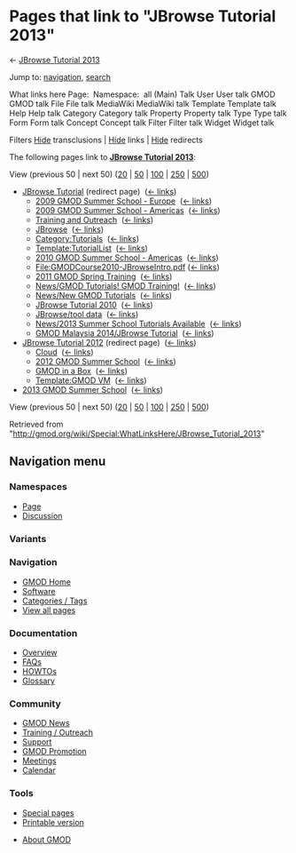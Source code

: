 <div id="mw-page-base" class="noprint">

</div>

<div id="mw-head-base" class="noprint">

</div>

<div id="content" class="mw-body" role="main">

<span id="top"></span>

<div id="mw-js-message" style="display:none;">

</div>



# <span dir="auto">Pages that link to "JBrowse Tutorial 2013"</span>

<div id="bodyContent">

<div id="contentSub">

← [JBrowse Tutorial
2013](/wiki/JBrowse_Tutorial_2013 "JBrowse Tutorial 2013")

</div>

<div id="jump-to-nav" class="mw-jump">

Jump to: [navigation](#mw-navigation), [search](#p-search)

</div>

<div id="mw-content-text">

What links here Page:  Namespace:  all (Main) Talk User User talk GMOD
GMOD talk File File talk MediaWiki MediaWiki talk Template Template talk
Help Help talk Category Category talk Property Property talk Type Type
talk Form Form talk Concept Concept talk Filter Filter talk Widget
Widget talk

Filters
[Hide](/mediawiki/index.php?title=Special:WhatLinksHere/JBrowse_Tutorial_2013&hidetrans=1 "Special:WhatLinksHere/JBrowse Tutorial 2013")
transclusions \|
[Hide](/mediawiki/index.php?title=Special:WhatLinksHere/JBrowse_Tutorial_2013&hidelinks=1 "Special:WhatLinksHere/JBrowse Tutorial 2013")
links \|
[Hide](/mediawiki/index.php?title=Special:WhatLinksHere/JBrowse_Tutorial_2013&hideredirs=1 "Special:WhatLinksHere/JBrowse Tutorial 2013")
redirects

The following pages link to **[JBrowse Tutorial
2013](/wiki/JBrowse_Tutorial_2013 "JBrowse Tutorial 2013")**:

View (previous 50 \| next 50)
([20](/mediawiki/index.php?title=Special:WhatLinksHere/JBrowse_Tutorial_2013&limit=20 "Special:WhatLinksHere/JBrowse Tutorial 2013")
\|
[50](/mediawiki/index.php?title=Special:WhatLinksHere/JBrowse_Tutorial_2013&limit=50 "Special:WhatLinksHere/JBrowse Tutorial 2013")
\|
[100](/mediawiki/index.php?title=Special:WhatLinksHere/JBrowse_Tutorial_2013&limit=100 "Special:WhatLinksHere/JBrowse Tutorial 2013")
\|
[250](/mediawiki/index.php?title=Special:WhatLinksHere/JBrowse_Tutorial_2013&limit=250 "Special:WhatLinksHere/JBrowse Tutorial 2013")
\|
[500](/mediawiki/index.php?title=Special:WhatLinksHere/JBrowse_Tutorial_2013&limit=500 "Special:WhatLinksHere/JBrowse Tutorial 2013"))

- [JBrowse
  Tutorial](/mediawiki/index.php?title=JBrowse_Tutorial&redirect=no "JBrowse Tutorial")
  (redirect page) ‎ <span class="mw-whatlinkshere-tools">([←
  links](/mediawiki/index.php?title=Special:WhatLinksHere&target=JBrowse+Tutorial "Special:WhatLinksHere"))</span>
  - [2009 GMOD Summer School -
    Europe](/wiki/2009_GMOD_Summer_School_-_Europe "2009 GMOD Summer School - Europe")
    ‎ <span class="mw-whatlinkshere-tools">([←
    links](/mediawiki/index.php?title=Special:WhatLinksHere&target=2009+GMOD+Summer+School+-+Europe "Special:WhatLinksHere"))</span>
  - [2009 GMOD Summer School -
    Americas](/wiki/2009_GMOD_Summer_School_-_Americas "2009 GMOD Summer School - Americas")
    ‎ <span class="mw-whatlinkshere-tools">([←
    links](/mediawiki/index.php?title=Special:WhatLinksHere&target=2009+GMOD+Summer+School+-+Americas "Special:WhatLinksHere"))</span>
  - [Training and
    Outreach](/wiki/Training_and_Outreach "Training and Outreach") ‎
    <span class="mw-whatlinkshere-tools">([←
    links](/mediawiki/index.php?title=Special:WhatLinksHere&target=Training+and+Outreach "Special:WhatLinksHere"))</span>
  - [JBrowse](/wiki/JBrowse "JBrowse") ‎
    <span class="mw-whatlinkshere-tools">([←
    links](/mediawiki/index.php?title=Special:WhatLinksHere&target=JBrowse "Special:WhatLinksHere"))</span>
  - [Category:Tutorials](/wiki/Category:Tutorials "Category:Tutorials") ‎
    <span class="mw-whatlinkshere-tools">([←
    links](/mediawiki/index.php?title=Special:WhatLinksHere&target=Category%3ATutorials "Special:WhatLinksHere"))</span>
  - [Template:TutorialList](/wiki/Template:TutorialList "Template:TutorialList")
    ‎ <span class="mw-whatlinkshere-tools">([←
    links](/mediawiki/index.php?title=Special:WhatLinksHere&target=Template%3ATutorialList "Special:WhatLinksHere"))</span>
  - [2010 GMOD Summer School -
    Americas](/wiki/2010_GMOD_Summer_School_-_Americas "2010 GMOD Summer School - Americas")
    ‎ <span class="mw-whatlinkshere-tools">([←
    links](/mediawiki/index.php?title=Special:WhatLinksHere&target=2010+GMOD+Summer+School+-+Americas "Special:WhatLinksHere"))</span>
  - [File:GMODCourse2010-JBrowseIntro.pdf](/wiki/File:GMODCourse2010-JBrowseIntro.pdf "File:GMODCourse2010-JBrowseIntro.pdf")
    ‎ <span class="mw-whatlinkshere-tools">([←
    links](/mediawiki/index.php?title=Special:WhatLinksHere&target=File%3AGMODCourse2010-JBrowseIntro.pdf "Special:WhatLinksHere"))</span>
  - [2011 GMOD Spring
    Training](/wiki/2011_GMOD_Spring_Training "2011 GMOD Spring Training")
    ‎ <span class="mw-whatlinkshere-tools">([←
    links](/mediawiki/index.php?title=Special:WhatLinksHere&target=2011+GMOD+Spring+Training "Special:WhatLinksHere"))</span>
  - [News/GMOD Tutorials! GMOD
    Training!](/wiki/News/GMOD_Tutorials!_GMOD_Training! "News/GMOD Tutorials! GMOD Training!")
    ‎ <span class="mw-whatlinkshere-tools">([←
    links](/mediawiki/index.php?title=Special:WhatLinksHere&target=News%2FGMOD+Tutorials%21+GMOD+Training%21 "Special:WhatLinksHere"))</span>
  - [News/New GMOD
    Tutorials](/wiki/News/New_GMOD_Tutorials "News/New GMOD Tutorials") ‎
    <span class="mw-whatlinkshere-tools">([←
    links](/mediawiki/index.php?title=Special:WhatLinksHere&target=News%2FNew+GMOD+Tutorials "Special:WhatLinksHere"))</span>
  - [JBrowse Tutorial
    2010](/wiki/JBrowse_Tutorial_2010 "JBrowse Tutorial 2010") ‎
    <span class="mw-whatlinkshere-tools">([←
    links](/mediawiki/index.php?title=Special:WhatLinksHere&target=JBrowse+Tutorial+2010 "Special:WhatLinksHere"))</span>
  - [JBrowse/tool data](/wiki/JBrowse/tool_data "JBrowse/tool data") ‎
    <span class="mw-whatlinkshere-tools">([←
    links](/mediawiki/index.php?title=Special:WhatLinksHere&target=JBrowse%2Ftool+data "Special:WhatLinksHere"))</span>
  - [News/2013 Summer School Tutorials
    Available](/wiki/News/2013_Summer_School_Tutorials_Available "News/2013 Summer School Tutorials Available")
    ‎ <span class="mw-whatlinkshere-tools">([←
    links](/mediawiki/index.php?title=Special:WhatLinksHere&target=News%2F2013+Summer+School+Tutorials+Available "Special:WhatLinksHere"))</span>
  - [GMOD Malaysia 2014/JBrowse
    Tutorial](/wiki/GMOD_Malaysia_2014/JBrowse_Tutorial "GMOD Malaysia 2014/JBrowse Tutorial")
    ‎ <span class="mw-whatlinkshere-tools">([←
    links](/mediawiki/index.php?title=Special:WhatLinksHere&target=GMOD+Malaysia+2014%2FJBrowse+Tutorial "Special:WhatLinksHere"))</span>
- [JBrowse Tutorial
  2012](/mediawiki/index.php?title=JBrowse_Tutorial_2012&redirect=no "JBrowse Tutorial 2012")
  (redirect page) ‎ <span class="mw-whatlinkshere-tools">([←
  links](/mediawiki/index.php?title=Special:WhatLinksHere&target=JBrowse+Tutorial+2012 "Special:WhatLinksHere"))</span>
  - [Cloud](/wiki/Cloud "Cloud") ‎
    <span class="mw-whatlinkshere-tools">([←
    links](/mediawiki/index.php?title=Special:WhatLinksHere&target=Cloud "Special:WhatLinksHere"))</span>
  - [2012 GMOD Summer
    School](/wiki/2012_GMOD_Summer_School "2012 GMOD Summer School") ‎
    <span class="mw-whatlinkshere-tools">([←
    links](/mediawiki/index.php?title=Special:WhatLinksHere&target=2012+GMOD+Summer+School "Special:WhatLinksHere"))</span>
  - [GMOD in a Box](/wiki/GMOD_in_a_Box "GMOD in a Box") ‎
    <span class="mw-whatlinkshere-tools">([←
    links](/mediawiki/index.php?title=Special:WhatLinksHere&target=GMOD+in+a+Box "Special:WhatLinksHere"))</span>
  - [Template:GMOD VM](/wiki/Template:GMOD_VM "Template:GMOD VM") ‎
    <span class="mw-whatlinkshere-tools">([←
    links](/mediawiki/index.php?title=Special:WhatLinksHere&target=Template%3AGMOD+VM "Special:WhatLinksHere"))</span>
- [2013 GMOD Summer
  School](/wiki/2013_GMOD_Summer_School "2013 GMOD Summer School") ‎
  <span class="mw-whatlinkshere-tools">([←
  links](/mediawiki/index.php?title=Special:WhatLinksHere&target=2013+GMOD+Summer+School "Special:WhatLinksHere"))</span>

View (previous 50 \| next 50)
([20](/mediawiki/index.php?title=Special:WhatLinksHere/JBrowse_Tutorial_2013&limit=20 "Special:WhatLinksHere/JBrowse Tutorial 2013")
\|
[50](/mediawiki/index.php?title=Special:WhatLinksHere/JBrowse_Tutorial_2013&limit=50 "Special:WhatLinksHere/JBrowse Tutorial 2013")
\|
[100](/mediawiki/index.php?title=Special:WhatLinksHere/JBrowse_Tutorial_2013&limit=100 "Special:WhatLinksHere/JBrowse Tutorial 2013")
\|
[250](/mediawiki/index.php?title=Special:WhatLinksHere/JBrowse_Tutorial_2013&limit=250 "Special:WhatLinksHere/JBrowse Tutorial 2013")
\|
[500](/mediawiki/index.php?title=Special:WhatLinksHere/JBrowse_Tutorial_2013&limit=500 "Special:WhatLinksHere/JBrowse Tutorial 2013"))

</div>

<div class="printfooter">

Retrieved from
"<http://gmod.org/wiki/Special:WhatLinksHere/JBrowse_Tutorial_2013>"

</div>

<div id="catlinks" class="catlinks catlinks-allhidden">

</div>

<div class="visualClear">

</div>

</div>

</div>

<div id="mw-navigation">

## Navigation menu

<div id="mw-head">



<div id="left-navigation">

<div id="p-namespaces" class="vectorTabs" role="navigation"
aria-labelledby="p-namespaces-label">

### Namespaces

- <span id="ca-nstab-main"><a href="/wiki/JBrowse_Tutorial_2013" accesskey="c"
  title="View the content page [c]">Page</a></span>
- <span id="ca-talk"><a
  href="/mediawiki/index.php?title=Talk:JBrowse_Tutorial_2013&amp;action=edit&amp;redlink=1"
  accesskey="t"
  title="Discussion about the content page [t]">Discussion</a></span>

</div>

<div id="p-variants" class="vectorMenu emptyPortlet" role="navigation"
aria-labelledby="p-variants-label">

### 

### Variants[](#)

<div class="menu">

</div>

</div>

</div>

<div id="right-navigation">





</div>



</div>

</div>

</div>

<div id="mw-panel">

<div id="p-logo" role="banner">

<a href="/wiki/Main_Page"
style="background-image: url(http://gmod.org/images/GMOD-cogs.png);"
title="Visit the main page"></a>

</div>

<div id="p-Navigation" class="portal" role="navigation"
aria-labelledby="p-Navigation-label">

### Navigation

<div class="body">

- <span id="n-GMOD-Home">[GMOD Home](/wiki/Main_Page)</span>
- <span id="n-Software">[Software](/wiki/GMOD_Components)</span>
- <span id="n-Categories-.2F-Tags">[Categories /
  Tags](/wiki/Categories)</span>
- <span id="n-View-all-pages">[View all
  pages](/wiki/Special:AllPages)</span>

</div>

</div>

<div id="p-Documentation" class="portal" role="navigation"
aria-labelledby="p-Documentation-label">

### Documentation

<div class="body">

- <span id="n-Overview">[Overview](/wiki/Overview)</span>
- <span id="n-FAQs">[FAQs](/wiki/Category:FAQ)</span>
- <span id="n-HOWTOs">[HOWTOs](/wiki/Category:HOWTO)</span>
- <span id="n-Glossary">[Glossary](/wiki/Glossary)</span>

</div>

</div>

<div id="p-Community" class="portal" role="navigation"
aria-labelledby="p-Community-label">

### Community

<div class="body">

- <span id="n-GMOD-News">[GMOD News](/wiki/GMOD_News)</span>
- <span id="n-Training-.2F-Outreach">[Training /
  Outreach](/wiki/Training_and_Outreach)</span>
- <span id="n-Support">[Support](/wiki/Support)</span>
- <span id="n-GMOD-Promotion">[GMOD
  Promotion](/wiki/GMOD_Promotion)</span>
- <span id="n-Meetings">[Meetings](/wiki/Meetings)</span>
- <span id="n-Calendar">[Calendar](/wiki/Calendar)</span>

</div>

</div>

<div id="p-tb" class="portal" role="navigation"
aria-labelledby="p-tb-label">

### Tools

<div class="body">

- <span id="t-specialpages"><a href="/wiki/Special:SpecialPages" accesskey="q"
  title="A list of all special pages [q]">Special pages</a></span>
- <span id="t-print"><a
  href="/mediawiki/index.php?title=Special:WhatLinksHere/JBrowse_Tutorial_2013&amp;printable=yes"
  rel="alternate" accesskey="p"
  title="Printable version of this page [p]">Printable version</a></span>

</div>

</div>

</div>

</div>

<div id="footer" role="contentinfo">

- <span id="footer-places-about">[About
  GMOD](/wiki/GMOD:About "GMOD:About")</span>

<!-- -->






</div>
